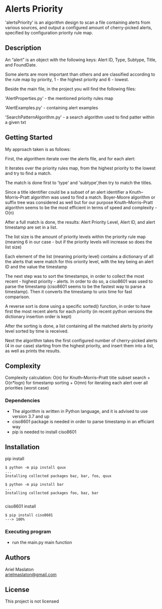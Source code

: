 # Alerts Priority

'alertsPriority' is an algorithm design to scan a file containing alerts from various sources,
and output a configured amount of cherry-picked alerts, specified by configuration priority rule map.

## Description

An “alert” is an object with the following keys: Alert ID, Type, Subtype, Title, and FoundDate.

Some alerts are more important than others and are classified according to the rule map by priority, 1 - the highest priority and 6 - lowest.

Beside the main file, in the project you will find the following files:

'AlertProperties.py' - the mentioned priority rules map

'AlertExamples.py' - containing alert examples

'SearchPatternAlgorithm.py' - a search algorithm used to find patter within a given txt

## Getting Started
My approach taken is as follows:

First, the algorithem iterate over the alerts file, and for each alert:

It iterates over the priority rules map, from the highest priority to the lowest and try to find a match.

The match is done first to 'type' and 'subtype',then try to match the titles.

Since a title identifier could be a subset of an alert identifier a Knuth–Morris–Pratt algorithm was used to find a match.
Boyer-Moore algorithm or suffix tree was considered as well but for our purpose Knuth–Morris–Pratt algorithm seems to be the most efficient in terms of speed and complexity - O(n)

After a full match is done, the results: Alert Priority Level, Alert ID, and alert timestamp are set in a list.

The list size is the amount of priority levels within the priority rule map (meaning 6 in our case - but if the priority levels will increase so does the list size)

Each element of the list (meaning priority level) contains a dictionary of all the alerts that were match for this oriority level, with the key being an alert ID and the value the timestamp

The next step was to sort the timestamps, in order to collect the most recent - highest priority - alerts.
In order to do so, a ciso8601 was used to parse the timestamp (ciso8601 seems to be the fastest way to parse a timestamp).
Then it converts the timestamp to unix time for fast comparison.

A reverse sort is done using a specific sorted() function, in order to have first the most recent alerts for each priority (in recent python versions the dictionary insertion order is kept)

After the sorting is done, a list containing all the matched alerts by priority level sorted by time is received.

Next the algorithm takes the first configured number of cherry-picked alerts (4 in our case) starting from the highest priority, 
and insert them into a list, as well as prints the results.

## Complexity
Complexity calculation:
O(n) for Knuth–Morris–Pratt title subset search +
O(n*logn) for timestamp sorting +
O(mn) for iterating each alert over all priorities (worst case)

### Dependencies

* The algorithm is written in Python language, and it is advised to use version 3.7 and up
* ciso8601 package is needed in order to parse timestamp in an efficiant way
* pip is needed to install ciso8601


## Installation

<div class="termy">
  pip install

```console
$ python -m pip install quux
...
Installing collected packages baz, bar, foo, quux

$ python -m pip install bar
...
Installing collected packages foo, baz, bar
  
```
  
  ciso8601 install
  ```console
$ pip install ciso8601
---> 100%
  
  ```

### Executing program

* run the main.py main function


## Authors

Ariel Maslaton  
[arielmaslaton@gmail.com](https://github.com/arielmaslaton/)


## License

This project is not licensed
